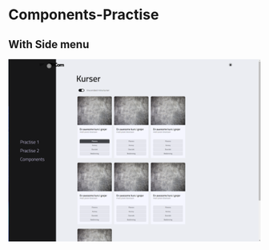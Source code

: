 # Components-Practise
## With Side menu 
![This is an image](https://github.com/Shirak22/Components-Practise/blob/master/ZoCom/images/Screenshot.png)
